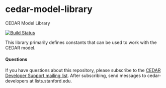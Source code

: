 # cedar-model-library
CEDAR Model Library

[![Build Status](https://travis-ci.com/metadatacenter/cedar-model-library.svg?branch=master)](https://travis-ci.com/metadatacenter/cedar-model-library)

This library primarily defines constants that can be used to work with the CEDAR model.

#### Questions

If you have questions about this repository, please subscribe to the [CEDAR Developer Support
mailing list](https://mailman.stanford.edu/mailman/listinfo/cedar-developers).
After subscribing, send messages to cedar-developers at lists.stanford.edu.


